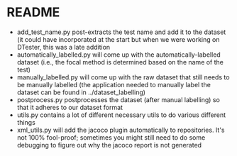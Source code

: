 # README
- add_test_name.py post-extracts the test name and add it to the dataset (it could have incorporated at
  the start but when we were working on DTester, this was a late addition
- automatically_labelled.py will come up with the automatically-labelled dataset (i.e., the focal method is determined based on
  the name of the test)
- manually_labelled.py will come up with the raw dataset that still needs to be manually labelled (the application needed to manually label
  the dataset can be found in ../dataset_labelling)
- postprocess.py postprocesses the dataset (after manual labelling) so that it adheres to our dataset format
- utils.py contains a lot of different necessary utils to do various different things
- xml_utils.py will add the jacoco plugin automatically to repositories. It's not 100% fool-proof; sometimes you might still need to
  do some debugging to figure out why the jacoco report is not generated
